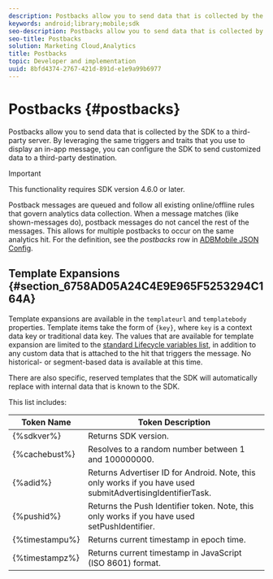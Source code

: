 ```yaml
---
description: Postbacks allow you to send data that is collected by the SDK to a third-party server. By leveraging the same triggers and traits that you use to display an in-app message, you can configure the SDK to send customized data to a third-party destination.
keywords: android;library;mobile;sdk
seo-description: Postbacks allow you to send data that is collected by the SDK to a third-party server. By leveraging the same triggers and traits that you use to display an in-app message, you can configure the SDK to send customized data to a third-party destination.
seo-title: Postbacks
solution: Marketing Cloud,Analytics
title: Postbacks
topic: Developer and implementation
uuid: 8bfd4374-2767-421d-891d-e1e9a99b6977
---
```


# Postbacks {#postbacks}

Postbacks allow you to send data that is collected by the SDK to a third-party server. By leveraging the same triggers and traits that you use to display an in-app message, you can configure the SDK to send customized data to a third-party destination.

>[!IMPORTANT]
>
>This functionality requires SDK version 4.6.0 or later.

Postback messages are queued and follow all existing online/offline rules that govern analytics data collection. When a message matches (like shown-messages do), postback messages do not cancel the rest of the messages. This allows for multiple postbacks to occur on the same analytics hit. For the definition, see the *postbacks* row in [ADBMobile JSON Config](/help/android/configuration/json-config/json-config.md).

## Template Expansions {#section_6758AD05A24C4E9E965F5253294C164A}

Template expansions are available in the `templateurl` and `templatebody` properties. Template items take the form of `{key}`, where `key` is a context data key or traditional data key. The values that are available for template expansion are limited to the [standard Lifecycle variables list](https://marketing.adobe.com/resources/help/en_US/mobile/android/metrics.html), in addition to any custom data that is attached to the hit that triggers the message. No historical- or segment-based data is available at this time.

There are also specific, reserved templates that the SDK will automatically replace with internal data that is known to the SDK.

This list includes: 

| Token Name | Token Description |
|--- |--- |
|{%sdkver%}|Returns SDK version.|
|{%cachebust%}|Resolves to a random number between 1 and 100000000.|
|{%adid%}|Returns Advertiser ID for Android. Note, this only works if you have used  submitAdvertisingIdentifierTask.|
|{%pushid%}|Returns the Push Identifier token. Note, this only works if you have used  setPushIdentifier.|
|{%timestampu%}|Returns current timestamp in epoch time.|
|{%timestampz%}|Returns current timestamp in JavaScript (ISO 8601) format.|